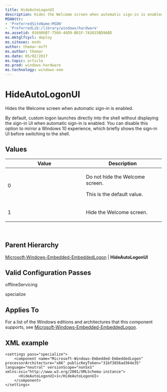 ```yaml
---
title: HideAutoLogonUI
description: Hides the Welcome screen when automatic sign-in is enabled.
MSHAttr:
- 'PreferredSiteName:MSDN'
- 'PreferredLib:/library/windows/hardware'
ms.assetid: 016986B7-7560-44D9-B01F-7A3015BD9A8D
ms.mktglfcycl: deploy
ms.sitesec: msdn
author: themar-msft
ms.author: themar
ms.date: 05/02/2017
ms.topic: article
ms.prod: windows-hardware
ms.technology: windows-oem
---
```


# HideAutoLogonUI


Hides the Welcome screen when automatic sign-in is enabled.

By default, custom logon launches directly into the shell without displaying the sign-in UI when automatic sign-in is enabled. You can disable this option to mirror a Windows 10 experience, which briefly shows the sign-in UI before switching to the shell.

## Values


<table>
<colgroup>
<col width="50%" />
<col width="50%" />
</colgroup>
<thead>
<tr class="header">
<th>Value</th>
<th>Description</th>
</tr>
</thead>
<tbody>
<tr class="odd">
<td><p>0</p></td>
<td><p>Do not hide the Welcome screen.</p>
<p>This is the default value.</p></td>
</tr>
<tr class="even">
<td><p>1</p></td>
<td><p>Hide the Welcome screen.</p></td>
</tr>
</tbody>
</table>

 

## Parent Hierarchy


[Microsoft-Windows-Embedded-EmbeddedLogon](microsoft-windows-embedded-embeddedlogon.md) | **HideAutoLogonUI**

## Valid Configuration Passes


offlineServicing

specialize

## Applies To


For a list of the Windows editions and architectures that this component supports, see [Microsoft-Windows-Embedded-EmbeddedLogon](microsoft-windows-embedded-embeddedlogon.md).

## XML example


```
<settings pass="specialize">
    <component name="Microsoft-Windows-Embedded-EmbeddedLogon" processorArchitecture="x86" publicKeyToken="31bf3856ad364e35" language="neutral" versionScope="nonSxS" xmlns:xsi="http://www.w3.org/2001/XMLSchema-instance">
      <HideAutoLogonUI>1</HideAutoLogonUI>
    </component>
</settings>
```

 

 






